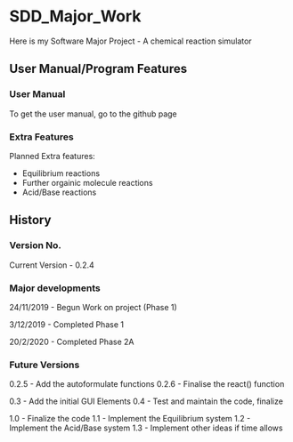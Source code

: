 # SDD_Major_Work
Here is my Software Major Project - A chemical reaction simulator

## User Manual/Program Features

### User Manual

To get the user manual, go to the github page

### Extra Features

Planned Extra features:
- Equilibrium reactions
- Further orgainic molecule reactions
- Acid/Base reactions

## History

### Version No.

Current Version - 0.2.4

### Major developments

24/11/2019 - Begun Work on project (Phase 1)

3/12/2019 - Completed Phase 1

20/2/2020 - Completed Phase 2A

### Future Versions

0.2.5 - Add the autoformulate functions
0.2.6 - Finalise the react() function

0.3 - Add the initial GUI Elements
0.4 - Test and maintain the code, finalize

1.0 - Finalize the code
1.1 - Implement the Equilibrium system
1.2 - Implement the Acid/Base system
1.3 - Implement other ideas if time allows